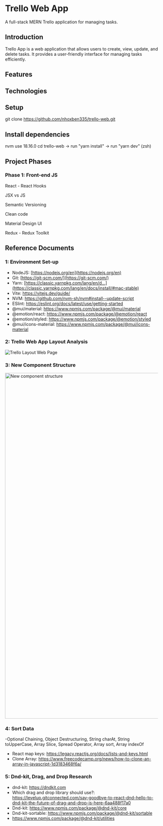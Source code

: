 # Trello Web App
A full-stack MERN Trello application for managing tasks.

## Introduction
Trello App is a web application that allows users to create, view, update, and delete tasks. It provides a user-friendly interface for managing tasks efficiently.

## Features

## Technologies

## Setup

git clone https://github.com/nhoxben335/trello-web.git

## Install dependencies
nvm use 18.16.0
cd trello-web -> run "yarn install" -> run "yarn dev" (zsh)

## Project Phases
### Phase 1: Front-end JS
React - React Hooks

JSX vs JS

Semantic Versioning

Clean code

Material Design UI

Redux - Redux Toolkit

## Reference Documents
### 1: Environment Set-up
- NodeJS: [https://nodejs.org/en](https://nodejs.org/en)
- Git: [https://git-scm.com/](https://git-scm.com/)
- Yarn: [https://classic.yarnpkg.com/lang/en/d...](https://classic.yarnpkg.com/lang/en/docs/install/#mac-stable)
- Vite: https://vitejs.dev/guide/
- NVM: https://github.com/nvm-sh/nvm#install--update-script
- ESlint: https://eslint.org/docs/latest/use/getting-started
- @mui/material: https://www.npmjs.com/package/@mui/material
- @emotion/react: https://www.npmjs.com/package/@emotion/react
- @emotion/styled: https://www.npmjs.com/package/@emotion/styled
- @mui/icons-material: https://www.npmjs.com/package/@mui/icons-material

### 2: Trello Web App Layout Analysis

![Trello Layout Web Page](https://github.com/nhoxben335/trello-clone/assets/76023735/2c1e5b30-8ca4-4225-91c5-da89b62c9342)

### 3: New Component Structure

<img width="1139" alt="New component structure" src="https://github.com/nhoxben335/trello-clone/assets/76023735/59e66226-cb86-4c6a-b6e2-e8e3ceafc87f">

### 4: Sort Data 
-Optional Chaining, Object Destructuring, String charAt, String toUpperCase, Array Slice, Spread Operator, Array sort, Array indexOf
- React map keys:
https://legacy.reactjs.org/docs/lists-and-keys.html
- Clone Array:
https://www.freecodecamp.org/news/how-to-clone-an-array-in-javascript-1d3183468f6a/

### 5: Dnd-kit, Drag, and Drop Research
- dnd-kit: https://dndkit.com
- Which drag and drop library should use?: https://levelup.gitconnected.com/say-goodbye-to-react-dnd-hello-to-dnd-kit-the-future-of-drag-and-drop-is-here-6aa488f17a0
- Dnd-kit: https://www.npmjs.com/package/@dnd-kit/core
- Dnd-kit-sortable: https://www.npmjs.com/package/@dnd-kit/sortable
- https://www.npmjs.com/package/@dnd-kit/utilities